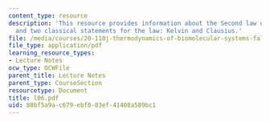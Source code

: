 ```yaml
---
content_type: resource
description: 'This resource provides information about the Second law of thermodynamics,
  and two classical statements for the law: Kelvin and Clausius.'
file: /media/courses/20-110j-thermodynamics-of-biomolecular-systems-fall-2005/88bf5a9ac679ebf083ef41408a589bc1_l06.pdf
file_type: application/pdf
learning_resource_types:
- Lecture Notes
ocw_type: OCWFile
parent_title: Lecture Notes
parent_type: CourseSection
resourcetype: Document
title: l06.pdf
uid: 88bf5a9a-c679-ebf0-83ef-41408a589bc1
---
```


